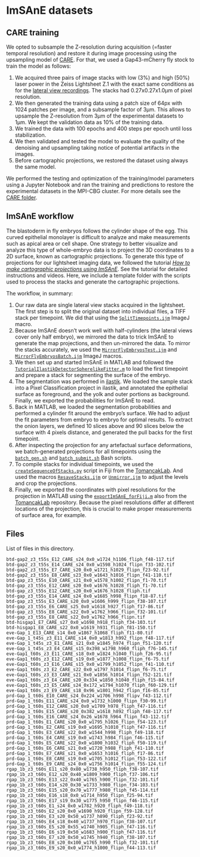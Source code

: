 # ImSAnE datasets

## CARE training

We opted to subsample the Z-resolution during acquisition (=faster temporal resolution) and restore it during image processing using the upsampling model of [CARE](https://csbdeep.bioimagecomputing.com/tools/care/).
For that, we used a Gap43-mCherry fly stock to train the model as follows:

1. We acquired three pairs of image stacks with low (3%) and high (50%) laser power in the Zeiss Lightsheet Z.1 with the exact same conditions as for the [lateral view recordings](../lateral/README.md). The stacks had 0.27x0.27x1.0µm of pixel resolution.
2. We then generated the training data using a patch size of 64px with 1024 patches per image, and a subsample factor of 3µm. This allows to upsample the Z-resolution from 3µm of the experimental datasets to 1µm. We kept the validation data as 10% of the training data.
3. We trained the data with 100 epochs and 400 steps per epoch until loss stabilization.
4. We then validated and tested the model to evaluate the quality of the denoising and upsampling taking notice of potential artifacts in the images.
5. Before cartographic projections, we restored the dataset using always the same model.

We performed the testing and optimization of the training/model parameters using a Jupyter Notebook and ran the training and predictions to restore the experimental datasets in the MPI-CBG cluster.
For more details see the [CARE folder](../care/).

## ImSAnE workflow

The blastoderm in fly embryos follows the cylinder shape of the egg.
This curved epithelial monolayer is difficult to analyze and make measurements such as apical area or cell shape.
One strategy to better visualize and analyze this type of whole-embryo data is to project the 3D coordinates to a 2D surface, known as cartographic projections.
To generate this type of projections for our lightsheet imaging data, we followed the tutorial [*How to make cartographic projections using ImSAnE*](https://doi.org/10.5281/zenodo.7628300).
See the tutorial for detailed instructions and videos.
Here, we include a template folder with the scripts used to process the stacks and generate the cartographic projections.

The workflow, in summary:

1. Our raw data are single lateral view stacks acquired in the lightsheet. The first step is to split the original dataset into individual files, a TIFF stack per timepoint. We did that using the [`SplitTimepoints.ijm`](./template/SplitTimepoints.ijm) ImageJ macro.
2. Because ImSAnE doesn’t work well with half-cylinders (the lateral views cover only half embryo), we mirrored the data to trick ImSAnE to generate the map projections, and then un-mirrored the data. To mirror the stacks accurately, we used the [`MirrorFlyEmbryosTest.ijm`](./template/MirrorFlyEmbryosTest.ijm) and [`MirrorFlyEmbryosBatch.ijm`](./template/MirrorFlyEmbryosBatch.ijm) ImageJ macros.
3. We then set up and started ImSAnE in MATLAB and followed the [`TutorialIlastikDetectorSpherelikeFitter.m`](./template/TutorialIlastikDetectorSpherelikeFitter.m) to load the first timepoint and prepare a stack for segmenting the surface of the embryo.
4. The segmentation was performed in [ilastik](https://www.ilastik.org/). We loaded the sample stack into a Pixel Classification project in ilastik, and annotated the epithelial surface as foreground, and the yolk and outer portions as background. Finally, we exported the probabilities for ImSAnE to read.
5. Back in MATLAB, we loaded the segmentation probabilities and performed a cylinder fit around the embryo’s surface. We had to adjust the fit parameters from embryo to embryo for optimal results. To extract the onion layers, we defined 10 slices above and 90 slices below the surface with 4 pixels distance, and generated the pull backs for the first timepoint.
6. After inspecting the projection for any artefactual surface deformations, we batch-generated projections for all timepoints using the [`batch_gen.sh`](./template/batch_gen.sh) and [`batch_submit.sh`](./template/batch_submit.sh) Bash scripts.
7. To compile stacks for individual timepoints, we used the [`createSequenceOfStacks.py`](./template/createSequenceOfStacks.py) script in Fiji from the [TomancakLab](https://github.com/xulman/TomancakLab). And used the macros [`ResaveStacks.ijm`](./template/ResaveStacks.ijm) or [`Unmirror.ijm`](./template/Unmirror.ijm) to adjust the levels and crop the projections.
8. Finally, we exported the coordinates with pixel resolutions for the projection in MATLAB using the [`exportImSAnE_forFiji.m`](./template/exportImSAnE_forFiji.m) also from the [TomancakLab](https://github.com/xulman/TomancakLab) repository. Because the pixel resolutions differ at different locations of the projection, this is crucial to make proper measurements of surface area, for example.

## Files

List of files in this directory.

```
btd-gap2_z3_t55s_E12_CARE_s24_0x0_w1724_h1106_fliph_f48-117.tif
btd-gap2_z3_t55s_E14_CARE_s24_0x0_w1598_h1024_flipn_f33-102.tif
btd-gap2_z3_t55s_E7_CARE_s20_0x0_w1721_h1029_flipn_f23-92.tif
btd-gap2_z3_t55s_E8_CARE_s23_0x0_w1643_h1016_flipn_f41-110.tif
btd-gap_z3_t55s_E10_CARE_s21_0x0_w1578_h1002_flipn_f1-70.tif
btd-gap_z3_t55s_E12_CARE_s20_0x0_w1676_h1028_fliph_f1-70.tif
btd-gap_z3_t55s_E12_CARE_s20_0x0_w1676_h1028_fliph.tif
btd-gap_z3_t55s_E14_CARE_s24_0x0_w1685_h998_flipn_f18-87.tif
btd-gap_z3_t55s_E3_CARE_s20_0x0_w1606_h999_flipn_f38-107.tif
btd-gap_z3_t55s_E6_CARE_s25_0x0_w1618_h927_fliph_f17-86.tif
btd-gap_z3_t55s_E8_CARE_s22_0x0_w1762_h966_flipn_f32-101.tif
btd-gap_z3_t55s_E8_CARE_s22_0x0_w1762_h966_flipn.tif
btd-hisgap1_E7_CARE_s27_0x0_w1698_h918_fliph_f34-103.tif
btd-hisgap1_E8_CARE_s22_0x0_w1619_h931_fliph_f81-150.tif
eve-Gap_1_E13_CARE_s14_0x0_w1867_h1068_fliph_f11-80.tif
eve-Gap_1_t45s_z3_E11_CARE_s14_0x0_w1813_h992_flipn_f48-117.tif
eve-Gap_1_t45s_z3_E1_CARE_s21_0x0_w1845_h974_flipn_f51-120.tif
eve-Gap_1_t45s_z3_E4_CARE_s15_0x398_w1798_h960_fliph_f76-145.tif
eve-Gap1_t60s_z3_E11_CARE_s18_0x0_w1824_h1040_fliph_f26-95.tif
eve-Gap1_t60s_z3_E12_CARE_s19_0x0_w1877_h1008_flipn_f6-75.tif
eve-Gap1_t60s_z3_E16_CARE_s15_0x0_w1799_h1052_flipn_f41-110.tif
eve-Gap1_t60s_z3_E2_CARE_s22_0x0_w1797_h1014_flipn_f6-75.tif
eve-Gap1_t60s_z3_E3_CARE_s21_0x0_w1856_h1014_flipn_f52-121.tif
eve-Gap1_t60s_z3_E4_CARE_s20_0x334_w1850_h1040_fliph_f15-84.tif
eve-Gap1_t60s_z3_E5_CARE_s24_0x172_w1794_h1070_fliph_f60-129.tif
eve-Gap1_t60s_z3_E9_CARE_s18_0x96_w1801_h942_flipn_f16-85.tif
prd-Gap_1_t60s_E10_CARE_s24_0x224_w1706_h998_flipv_f43-112.tif
prd-Gap_1_t60s_E11_CARE_s24_0x0_w1732_h1000_flipn_f30-99.tif
prd-Gap_1_t60s_E12_CARE_s20_0x0_w1709_h978_fliph_f47-116.tif
prd-Gap_1_t60s_E15_CARE_s20_0x382_w1618_h892_fliph_f48-117.tif
prd-Gap_1_t60s_E16_CARE_s24_0x26_w1678_h964_flipn_f43-112.tif
prd-Gap_1_t60s_E1_CARE_s20_0x0_w1795_h1026_flipn_f54-123.tif
prd-Gap_1_t60s_E2_CARE_s19_0x0_w1695_h1010_fliph_f47-116.tif
prd-Gap_1_t60s_E3_CARE_s22_0x0_w1544_h998_fliph_f49-118.tif
prd-Gap_1_t60s_E4_CARE_s19_0x0_w1743_h984_flipn_f46-115.tif
prd-Gap_1_t60s_E5_CARE_s22_0x0_w1800_h1032_fliph_f50-119.tif
prd-Gap_1_t60s_E6_CARE_s21_0x0_w1720_h988_fliph_f41-110.tif
prd-Gap_1_t60s_E7_CARE_s21_0x0_w1653_h1016_fliph_f17-86.tif
prd-Gap_1_t60s_E8_CARE_s19_0x0_w1705_h1012_flipn_f53-122.tif
prd-Gap_1_t60s_E9_CARE_s24_0x0_w1756_h1014_flipn_f55-124.tif
rgap_1b_z3_t60s_E11_s20_0x80_w1738_h950_fliph_f38-107.tif
rgap_1b_z3_t60s_E12_s20_0x40_w1809_h900_fliph_f37-106.tif
rgap_1b_z3_t60s_E13_s22_0x40_w1765_h900_flipn_f32-101.tif
rgap_1b_z3_t60s_E14_s20_0x30_w1733_h980_flipn_f34-103.tif
rgap_1b_z3_t60s_E15_s20_0x70_w1777_h980_fliph_f45-114.tif
rgap_1b_z3_t60s_E16_s18_0x0_w1714_h950_flipn_f25-94.tif
rgap_1b_z3_t60s_E17_s19_0x30_w1775_h950_flipn_f46-115.tif
rgap_1b_z3_t60s_E1_s24_0x0_w1782_h920_fliph_f49-118.tif
rgap_1b_z3_t60s_E2_s20_0x0_w1690_h920_flipn_f59-128.tif
rgap_1b_z3_t60s_E3_s20_0x50_w1737_h890_fliph_f23-92.tif
rgap_1b_z3_t60s_E4_s18_0x40_w1737_h970_flipn_f38-107.tif
rgap_1b_z3_t60s_E5_s20_0x55_w1740_h905_fliph_f47-116.tif
rgap_1b_z3_t60s_E6_s19_0x50_w1683_h900_fliph_f47-116.tif
rgap_1b_z3_t60s_E7_s20_0x50_w1745_h940_fliph_f38-107.tif
rgap_1b_z3_t60s_E8_s20_0x100_w1765_h990_fliph_f32-101.tif
rgap_1b_z3_t60s_E9_s20_0x0_w1774_h1000_flipn_f44-113.tif
```


